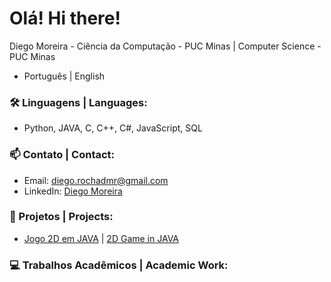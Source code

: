 # Olá! Hi there!

Diego Moreira - Ciência da Computação - PUC Minas | Computer Science - PUC Minas

- Português | English

### 🛠 Linguagens | Languages:
- Python, JAVA, C, C++, C#, JavaScript, SQL

### 📫 Contato | Contact:
- Email: diego.rochadmr@gmail.com
- LinkedIn: [Diego Moreira](https://www.linkedin.com/in/diego-moreira-36117727b/)

### 🚀 Projetos | Projects:
- [Jogo 2D em JAVA](https://github.com/diegodmr1/My2DGame) | [2D Game in JAVA](https://github.com/diegodmr1/My2DGame)

### 💻 Trabalhos Acadêmicos | Academic Work:
